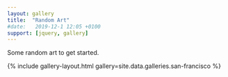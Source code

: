 ```yaml
---
layout: gallery
title:  "Random Art"
#date:   2019-12-1 12:05 +0100
support: [jquery, gallery]
---
```

Some random art to get started.

{% include gallery-layout.html gallery=site.data.galleries.san-francisco %}

